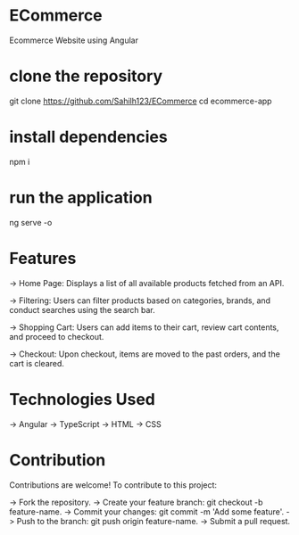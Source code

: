 # ECommerce

Ecommerce Website using Angular

# clone the repository

git clone https://github.com/Sahilh123/ECommerce
cd ecommerce-app

# install dependencies

npm i

# run the application

ng serve -o

# Features

-> Home Page: Displays a list of all available products fetched from an API.

-> Filtering: Users can filter products based on categories, brands, and conduct searches using the search bar.

-> Shopping Cart: Users can add items to their cart, review cart contents, and proceed to checkout.

-> Checkout: Upon checkout, items are moved to the past orders, and the cart is cleared.

# Technologies Used

-> Angular
-> TypeScript
-> HTML
-> CSS

# Contribution

Contributions are welcome! To contribute to this project:

-> Fork the repository.
-> Create your feature branch: git checkout -b feature-name.
-> Commit your changes: git commit -m 'Add some feature'.
-> Push to the branch: git push origin feature-name.
-> Submit a pull request.
